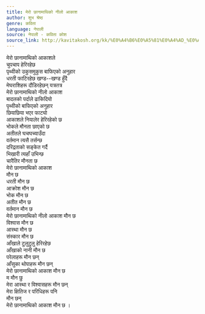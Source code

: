 ```yaml
---
title: मेरो छानामाथिको नीलो आकाश
author: शुभ श्रेष्ठ
genre: कविता
language: नेपाली
source: नेपाली - कविता कोश
source_link: http://kavitakosh.org/kk/%E0%A4%B6%E0%A5%81%E0%A4%AD_%E0%A4%B6%E0%A5%8D%E0%A4%B0%E0%A5%87%E0%A4%B7%E0%A5%8D%E0%A4%A0
---
```


मेरो छानामाथिको आकाशले  
चुपचाप हेरिरहेछ  
पृथ्वीको उकुसमुकुस बाफिएको अनुहार  
धरती फाटिरहेछ खण्ड--खण्ड हुँदै  
मेघराशिहरू दौडिरहेछन् यत्रतत्र  
मेरो छानामाथिको नीलो आकाश  
बादलको पर्दाले ढाकिदियो  
पृथ्वीको बाफिएको अनुहार  
छियाछिया भएर फाट्यो  
आकाशले नियालेर हेरिरहेको छ  
भोकले मौनता छाएको छ  
अतीतले घचघच्याउँदा  
वर्तमान त्यसै तर्सन्छ  
दरिद्रताको सङ्केत गर्दै  
भिखारी त्यहाँ उभिन्छ  
चारैतिर मौनता छ  
मेरो छानामाथिको आकाश  
मौन छ  
धरती मौन छ  
आक्रोश मौन छ  
भोक मौन छ  
अतीत मौन छ  
वर्तमान मौन छ  
मेरो छानामाथिको नीलो आकाश मौन छ  
विश्वास मौन छ  
आस्था मौन छ  
संस्कार मौन छ  
आँखाले टुलुटुलु हेरिरहेछ  
आँखाको नानी मौन छ  
परेलाहरू मौन छन्  
आँसुका थोपाहरू मौन छन्  
मेरो छानामाथिको आकाश मौन छ  
म मौन छु  
मेरा आस्था र विश्वासहरू मौन छन्  
मेरा क्षितिज र परिधिहरू पनि  
मौन छन्  
मेरो छानामाथिको आकाश मौन छ ।
